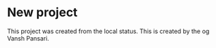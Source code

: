 # New project

This project was created from the local status.
This is created by the og Vansh Pansari.